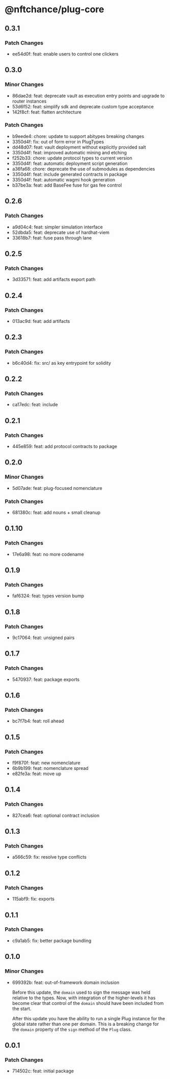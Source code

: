 # @nftchance/plug-core

## 0.3.1

### Patch Changes

-   ee54d0f: feat: enable users to control one clickers

## 0.3.0

### Minor Changes

-   86dae2d: feat: deprecate vault as execution entry points and upgrade to router instances
-   53d6f52: feat: simplify sdk and deprecate custom type acceptance
-   142f8cf: feat: flatten architecture

### Patch Changes

-   b9eede4: chore: update to support abitypes breaking changes
-   3350d4f: fix: out of form error in PlugTypes
-   dd48d07: feat: vault deployment without explicitly provided salt
-   3350d4f: feat: improved automatic mining and etching
-   f252b33: chore: update protocol types to current version
-   3350d4f: feat: automatic deployment script generation
-   a36fa68: chore: deprecate the use of submodules as dependencies
-   3350d4f: feat: include generated contracts in package
-   3350d4f: feat: automatic wagmi hook generation
-   b37be3a: feat: add BaseFee fuse for gas fee control

## 0.2.6

### Patch Changes

-   a9d04c4: feat: simpler simulation interface
-   52dbda5: feat: deprecate use of hardhat-viem
-   33618b7: feat: fuse pass through lane

## 0.2.5

### Patch Changes

-   3d33571: feat: add artifacts export path

## 0.2.4

### Patch Changes

-   013ac9d: feat: add artifacts

## 0.2.3

### Patch Changes

-   b6c40d4: fix: src/ as key entrypoint for solidity

## 0.2.2

### Patch Changes

-   ca17edc: feat: include

## 0.2.1

### Patch Changes

-   445e859: feat: add protocol contracts to package

## 0.2.0

### Minor Changes

-   5d07ade: feat: plug-focused nomenclature

### Patch Changes

-   681380c: feat: add nouns + small cleanup

## 0.1.10

### Patch Changes

-   17e6a98: feat: no more codename

## 0.1.9

### Patch Changes

-   faf6324: feat: types version bump

## 0.1.8

### Patch Changes

-   9c17064: feat: unsigned pairs

## 0.1.7

### Patch Changes

-   5470937: feat: package exports

## 0.1.6

### Patch Changes

-   bc7f7b4: feat: roll ahead

## 0.1.5

### Patch Changes

-   f9f870f: feat: new nomenclature
-   6b9b199: feat: nomenclature spread
-   e82fe3a: feat: move up

## 0.1.4

### Patch Changes

-   827cea6: feat: optional contract inclusion

## 0.1.3

### Patch Changes

-   a566c59: fix: resolve type conflicts

## 0.1.2

### Patch Changes

-   115abf9: fix: exports

## 0.1.1

### Patch Changes

-   c9a1ab5: fix: better package bundling

## 0.1.0

### Minor Changes

-   699392b: feat: out-of-framework domain inclusion

    Before this update, the `domain` used to sign the message was held relative to the types. Now, with integration of the higher-levels it has become clear that control of the `domain` should have been included from the start.

    After this update you have the ability to run a single Plug instance for the global state rather than one per domain. This is a breaking change for the `domain` property of the `sign` method of the `Plug` class.

## 0.0.1

### Patch Changes

-   714502c: feat: initial package
